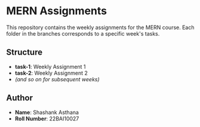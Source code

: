 # MERN Assignments

This repository contains the weekly assignments for the MERN course. Each folder in the branches corresponds to a specific week's tasks.

## Structure
- **task-1**: Weekly Assignment 1
- **task-2**: Weekly Assignment 2
- *(and so on for subsequent weeks)*

## Author
- **Name**: Shashank Asthana
- **Roll Number**: 22BAI10027
